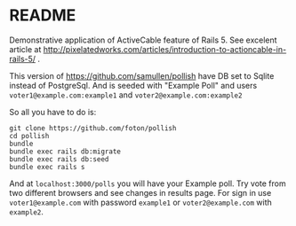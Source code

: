 # README
Demonstrative application of ActiveCable feature of Rails 5.
See excelent article at http://pixelatedworks.com/articles/introduction-to-actioncable-in-rails-5/ .

This version of https://github.com/samullen/pollish have DB set to Sqlite instead of PostgreSql.
And is seeded with "Example Poll" and users `voter1@example.com:example1` and `voter2@example.com:example2`

So all you have to do is:

    git clone https://github.com/foton/pollish
    cd pollish
    bundle
    bundle exec rails db:migrate
    bundle exec rails db:seed
    bundle exec rails s

And at `localhost:3000/polls` you will have your Example poll. Try vote from two different browsers and see changes in results page.
For sign in use `voter1@example.com` with password `example1` or `voter2@example.com` with `example2`.
